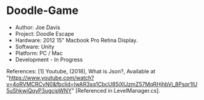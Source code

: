 # Doodle-Game
* Author: Joe Davis
* Project: Doodle Escape
* Hardware: 2012 15" Macbook Pro Retina Display.
* Software: Unity
* Platform: PC / Mac
* Development - In Progress

References:
[1] Youtube, (2018), What is Json?, Available at "https://www.youtube.com/watch?v=4oRVMCRCvN0&fbclid=IwAR3sq1CbcU85jXIJzmZ57MqRHjhbVj_8Psqr1lU5uShkwiQqyP3ugcipWNY" [Referenced in LevelManager.cs]. 
